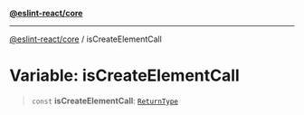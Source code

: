 [**@eslint-react/core**](../README.md)

***

[@eslint-react/core](../README.md) / isCreateElementCall

# Variable: isCreateElementCall

> `const` **isCreateElementCall**: [`ReturnType`](../@eslint-react/namespaces/isReactAPI/type-aliases/ReturnType.md)
